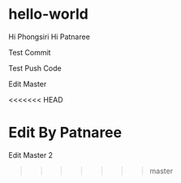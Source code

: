 # hello-world
Hi Phongsiri
Hi Patnaree

Test Commit

Test Push Code 


Edit Master

<<<<<<< HEAD

Edit By Patnaree
=======
Edit Master 2
>>>>>>> master
